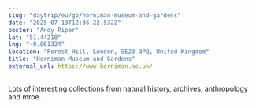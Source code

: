 ```yaml
---
slug: "daytrip/eu/gb/horniman-museum-and-gardens"
date: "2025-07-13T12:36:22.532Z"
poster: "Andy Piper"
lat: "51.44218"
lng: "-0.061324"
location: "Forest Hill, London, SE23 3PQ, United Kingdom"
title: "Horniman Museum and Gardens"
external_url: https://www.horniman.ac.uk/
---
```

Lots of interesting collections from natural history, archives, anthropology and mroe.